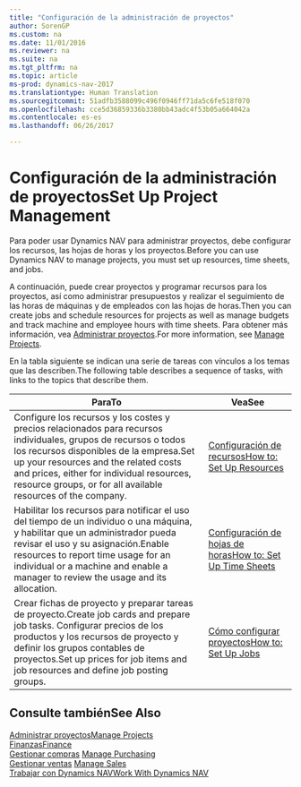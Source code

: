 ```yaml
---
title: "Configuración de la administración de proyectos"
author: SorenGP
ms.custom: na
ms.date: 11/01/2016
ms.reviewer: na
ms.suite: na
ms.tgt_pltfrm: na
ms.topic: article
ms-prod: dynamics-nav-2017
ms.translationtype: Human Translation
ms.sourcegitcommit: 51adfb3588099c496f0946ff71da5c6fe518f070
ms.openlocfilehash: cce5d36859336b3380bb43adc4f53b05a664042a
ms.contentlocale: es-es
ms.lasthandoff: 06/26/2017

---
```


# <a name="set-up-project-management"></a><span data-ttu-id="f9544-102">Configuración de la administración de proyectos</span><span class="sxs-lookup"><span data-stu-id="f9544-102">Set Up Project Management</span></span>
<span data-ttu-id="f9544-103">Para poder usar Dynamics NAV para administrar proyectos, debe configurar los recursos, las hojas de horas y los proyectos.</span><span class="sxs-lookup"><span data-stu-id="f9544-103">Before you can use Dynamics NAV to manage projects, you must set up resources, time sheets, and jobs.</span></span>

<span data-ttu-id="f9544-104">A continuación, puede crear proyectos y programar recursos para los proyectos, así como administrar presupuestos y realizar el seguimiento de las horas de máquinas y de empleados con las hojas de horas.</span><span class="sxs-lookup"><span data-stu-id="f9544-104">Then you can create jobs and schedule resources for projects as well as manage budgets and track machine and employee hours with time sheets.</span></span> <span data-ttu-id="f9544-105">Para obtener más información, vea [Administrar proyectos](projects-manage-projects.md).</span><span class="sxs-lookup"><span data-stu-id="f9544-105">For more information, see [Manage Projects](projects-manage-projects.md).</span></span>  

<span data-ttu-id="f9544-106">En la tabla siguiente se indican una serie de tareas con vínculos a los temas que las describen.</span><span class="sxs-lookup"><span data-stu-id="f9544-106">The following table describes a sequence of tasks, with links to the topics that describe them.</span></span>

|<span data-ttu-id="f9544-107">Para</span><span class="sxs-lookup"><span data-stu-id="f9544-107">To</span></span> |<span data-ttu-id="f9544-108">Vea</span><span class="sxs-lookup"><span data-stu-id="f9544-108">See</span></span> |
|---|----|
|<span data-ttu-id="f9544-109">Configure los recursos y los costes y precios relacionados para recursos individuales, grupos de recursos o todos los recursos disponibles de la empresa.</span><span class="sxs-lookup"><span data-stu-id="f9544-109">Set up your resources and the related costs and prices, either for individual resources, resource groups, or for all available resources of the company.</span></span>|[<span data-ttu-id="f9544-110">Configuración de recursos</span><span class="sxs-lookup"><span data-stu-id="f9544-110">How to: Set Up Resources</span></span>](projects-how-setup-resources.md)|
|<span data-ttu-id="f9544-111">Habilitar los recursos para notificar el uso del tiempo de un individuo o una máquina, y habilitar que un administrador pueda revisar el uso y su asignación.</span><span class="sxs-lookup"><span data-stu-id="f9544-111">Enable resources to report time usage for an individual or a machine and enable a manager to review the usage and its allocation.</span></span>|[<span data-ttu-id="f9544-112">Configuración de hojas de horas</span><span class="sxs-lookup"><span data-stu-id="f9544-112">How to: Set Up Time Sheets</span></span>](projects-how-setup-time-sheets.md)
|<span data-ttu-id="f9544-113">Crear fichas de proyecto y preparar tareas de proyecto.</span><span class="sxs-lookup"><span data-stu-id="f9544-113">Create job cards and prepare job tasks.</span></span> <span data-ttu-id="f9544-114">Configurar precios de los productos y los recursos de proyecto y definir los grupos contables de proyectos.</span><span class="sxs-lookup"><span data-stu-id="f9544-114">Set up prices for job items and job resources and define job posting groups.</span></span>|[<span data-ttu-id="f9544-115">Cómo configurar proyectos</span><span class="sxs-lookup"><span data-stu-id="f9544-115">How to: Set Up Jobs</span></span>](projects-how-setup-jobs.md)|

## <a name="see-also"></a><span data-ttu-id="f9544-116">Consulte también</span><span class="sxs-lookup"><span data-stu-id="f9544-116">See Also</span></span>
[<span data-ttu-id="f9544-117">Administrar proyectos</span><span class="sxs-lookup"><span data-stu-id="f9544-117">Manage Projects</span></span>](projects-manage-projects.md)  
[<span data-ttu-id="f9544-118">Finanzas</span><span class="sxs-lookup"><span data-stu-id="f9544-118">Finance</span></span>](finance-setup.md)  
<span data-ttu-id="f9544-119">[Gestionar compras](purchasing-manage-purchasing.md)       </span><span class="sxs-lookup"><span data-stu-id="f9544-119">[Manage Purchasing](purchasing-manage-purchasing.md)       </span></span>  
<span data-ttu-id="f9544-120">[Gestionar ventas](sales-manage-sales.md)   </span><span class="sxs-lookup"><span data-stu-id="f9544-120">[Manage Sales](sales-manage-sales.md)   </span></span>  
[<span data-ttu-id="f9544-121">Trabajar con Dynamics NAV</span><span class="sxs-lookup"><span data-stu-id="f9544-121">Work With Dynamics NAV</span></span>](ui-work-product.md)  

